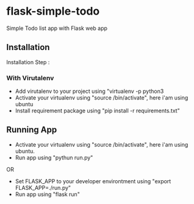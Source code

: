 # flask-simple-todo
Simple Todo list app with Flask web app 


## Installation
Installation Step :

### With Virutalenv
* Add virutalenv to your project using "virtualenv <name> -p python3
* Activate your virtualenv using "source <name>/bin/activate", here i'am using ubuntu
* Install requirement package using "pip install -r requirements.txt"

## Running App

* Activate your virtualenv using "source <name>/bin/activate", here i'am using ubuntu.
* Run app using "pythun run.py"

OR
* Set FLASK_APP to your developer environtment using "export FLASK_APP=./run.py"
* Run app using "flask run"



